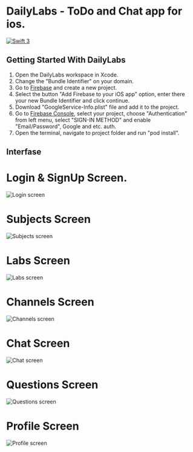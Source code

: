 # DailyLabs - ToDo and Chat app for ios.

[![Swift 3](https://img.shields.io/badge/Swift-3.2-orange.svg?style=flat)](https://swift.org)

## Getting Started With DailyLabs

1. Open the DailyLabs workspace in Xcode.
2. Change the "Bundle Identifier" on your domain.
3. Go to [Firebase](https://firebase.google.com) and create a new project.
4. Select the button "Add Firebase to your iOS app" option, enter there your new Bundle Identifier and click continue.
5. Download "GoogleService-Info.plist" file and add it to the project.
6. Go to [Firebase Console](https://console.firebase.google.com), select your project, choose "Authentication" from left menu, select "SIGN-IN METHOD" and enable "Email/Password", Google and etc. auth. 
7. Open the terminal, navigate to project folder and run "pod install". 

## Interfase

# Login & SignUp Screen.

![Login screen](https://github.com/mrkulik/DailyLabs/raw/master/Screenshots/Login.jpg)

# Subjects Screen
![Subjects screen](https://github.com/mrkulik/DailyLabs/raw/master/Screenshots/Subjects.jpg)

# Labs Screen
![Labs screen](https://github.com/mrkulik/DailyLabs/raw/master/Screenshots/Labs.jpg)

# Channels Screen
![Channels screen](https://github.com/mrkulik/DailyLabs/raw/master/Screenshots/Channels.jpg)

# Chat Screen
![Chat screen](https://github.com/mrkulik/DailyLabs/raw/master/Screenshots/Chat.jpg)

# Questions Screen
![Questions screen](https://github.com/mrkulik/DailyLabs/raw/master/Screenshots/Questions.jpg)

# Profile Screen 
![Profile screen](https://github.com/mrkulik/DailyLabs/raw/master/Screenshots/Profile.jpg)
